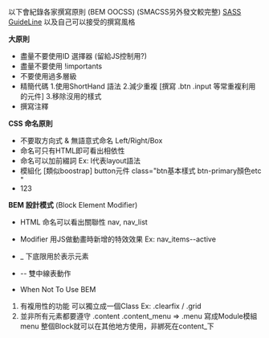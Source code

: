以下會紀錄各家撰寫原則 (BEM OOCSS) 
(SMACSS另外發文較完整)
[SASS GuideLine](https://sass-guidelin.es/zh/)
以及自己可以接受的撰寫風格

**大原則**
* 盡量不要使用ID 選擇器   (留給JS控制用?)
* 盡量不要使用 !importants
* 不要使用過多層級
* 精簡代碼
    1.使用ShortHand 語法
    2.減少重複 [撰寫 .btn .input 等常重複利用的元件]
    3.移除沒用的樣式
* 撰寫注釋


**CSS 命名原則**
* 不要取方向式 & 無語意式命名 Left/Right/Box
* 命名可只有HTML即可看出相依性
* 命名可以加前綴詞 Ex:  l代表layout語法
* 模組化 [類似boostrap]
button元件 class="btn基本樣式 btn-primary顏色etc "
* 123


**BEM 設計模式** (Block Element Modifier)
* HTML 命名可以看出關聯性 nav, nav_list
* Modifier 用JS做動畫時新增的特效效果
Ex: nav_items--active
* _ 下底限用於表示元素
* -- 雙中線表動作

* When Not To Use BEM
1. 有複用性的功能 可以獨立成一個Class
Ex: .clearfix / .grid
2. 並非所有元素都要遵守
.content  .content_menu => .menu 寫成Module模組
menu 整個Block就可以在其他地方使用，非綁死在content_下







